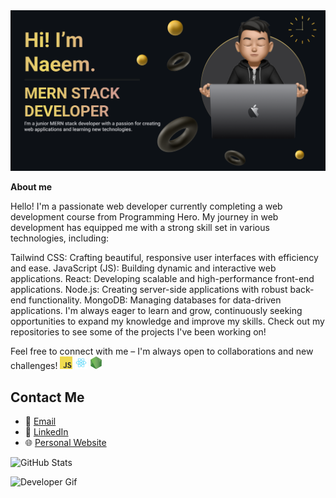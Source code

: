 <img src="https://raw.githubusercontent.com/naeemul-online/naeemul-online/master/naeemul-online-cover.png" alt="banner that says Naeemul - MERN stack web developrer, content creator and community organizer alongside a cartoon illustration of Naeem">

**About me**

Hello! I'm a passionate web developer currently completing a web development course from Programming Hero. My journey in web development has equipped me with a strong skill set in various technologies, including:

Tailwind CSS: Crafting beautiful, responsive user interfaces with efficiency and ease.
JavaScript (JS): Building dynamic and interactive web applications.
React: Developing scalable and high-performance front-end applications.
Node.js: Creating server-side applications with robust back-end functionality.
MongoDB: Managing databases for data-driven applications.
I'm always eager to learn and grow, continuously seeking opportunities to expand my knowledge and improve my skills. Check out my repositories to see some of the projects I've been working on!

Feel free to connect with me – I'm always open to collaborations and new challenges!
<code><img height="20" alt="javascript" src="https://raw.githubusercontent.com/github/explore/80688e429a7d4ef2fca1e82350fe8e3517d3494d/topics/javascript/javascript.png"></code>
<code><img height="20" alt="react" src="https://raw.githubusercontent.com/github/explore/80688e429a7d4ef2fca1e82350fe8e3517d3494d/topics/react/react.png"></code>
<code><img height="20" alt="nodejs" src="https://raw.githubusercontent.com/github/explore/80688e429a7d4ef2fca1e82350fe8e3517d3494d/topics/nodejs/nodejs.png"></code>   


## Contact Me
- 📧 [Email](naeemul.online@gmail.com)
- 💼 [LinkedIn](https://www.linkedin.com/in/naeemul-online)
- 🌐 [Personal Website](https://naeemul-portfolio.netlify.app)

![GitHub Stats](https://github-readme-stats.vercel.app/api?username=naeemul-online&show_icons=true)


![Developer Gif](https://media.giphy.com/media/i1JHRZSXO9LZZDHqii/giphy.gif?cid=790b7611z2kjw2i4n3mcdethfzl4ypsrrmu6dbeg1uudyy7a&ep=v1_gifs_search&rid=giphy.gif&ct=g)
